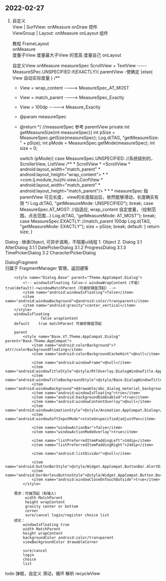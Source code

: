## 2022-02-27
1. 自定义  
    View | SurfView: onMeasure onDraw 控件  
    ViewGroup | Layout: onMeasure onLayout 组件  

    教程 FrameLayout  
        onMeasure  
            度量子View
                度量最大子View 的宽高
            度量自己
        onLayout


     自定义View onMeasure measureSpec
     ScrollView + TextView -----MeasureSPec.UNSPECIFIED
     if(EXACTLY){
        parentView -使确定
     }else{
        View 自动实际度量
     }
    /**
     * View = wrap_content ----> MeasureSpec_AT_MOST
     * View = match_parent ----> MeasureSpec_Exactly
     * View = 100dp -----> Measure_Exactly
     * @param measureSpec
     * @return
     */
    //measureSpec 参考 parentView
    private int getMeasureSize(int measureSpec){
        int pSize = MeasureSpec.getSize(measureSpec);
        Log.d(TAG, "getMeasureSize: " + pSize);
        int pMode = MeasureSpec.getMode(measureSpec);
        int size = 0;

        switch (pMode){
            case MeasureSpec.UNSPECIFIED:
                //系统级别的，ScrollerView, ListView
                /**
                 * ScrollView
                 *    <ScrollView
                 *         android:layout_width="match_parent"
                 *         android:layout_height="wrap_content">
                 *
                 *         <com.lj.module_huizhi.view.LConfView
                 *             android:layout_width="match_parent"
                 *             android:layout_height="match_parent"/>
                 *     </ScrollView>
                 *
                 *     measureSpec 指parentView 可见长度， view的长度超出后，依然能够滑动，长度确实有效
                 */
                Log.d(TAG, "getMeasureMode: UNSPECIFIED");
                break;
            case MeasureSpec.AT_MOST:
                //自适应, wrap_content 自定度量，（绘制范围，点击范围...)
                Log.d(TAG, "getMeasureMode: AT_MOST");
                break;
            case MeasureSpec.EXACTLY:
                //match_parent 100dp
                Log.d(TAG, "getMeasureMode: EXACTLY");
                size = pSize;
                break;
            default:
        }
        return size;
    }
    
    
Dialog : 继承Object, 可异步调用，不阻塞ui线程
            1. Object
            2. Dialog
            3.1 AlterDialog
                3.1.1 DatePickerDialog
                3.1.2 ProgressDialog
                3.1.3 TimePickerDialog
            3.2 CharacterPickerDialog
            
DialogFragment  
    归属于 FragmentManager 管理，返回键等
    
        <style name="Dialog.Base" parent="Theme.AppCompat.Dialog">
            <!-- windowIsFloating false-> windowWrapContent（不能） true(default)->windowMatchParent（可被软键盘顶起）-->
            <item name="android:windowIsFloating">false</item>
            <item name="android:windowBackground">@android:color/transparent</item>
            <item name="android:gravity">center_vertical</item>
        </style>
        windowIsFloating 
                    false wrapContent
        default    true matchParent 可被软键盘顶起
        
        parent
            <style name="Base.V7.Theme.AppCompat.Dialog" parent="Base.Theme.AppCompat">
                <item name="android:colorBackground">?attr/colorBackgroundFloating</item>
                <item name="android:colorBackgroundCacheHint">@null</item>
        
                <item name="android:windowFrame">@null</item>
                <item name="android:windowTitleStyle">@style/RtlOverlay.DialogWindowTitle.AppCompat</item>
                <item name="android:windowTitleBackgroundStyle">@style/Base.DialogWindowTitleBackground.AppCompat</item>
                <item name="android:windowBackground">@drawable/abc_dialog_material_background</item>
                <item name="android:windowIsFloating">true</item>
                <item name="android:backgroundDimEnabled">true</item>
                <item name="android:windowContentOverlay">@null</item>
                <item name="android:windowAnimationStyle">@style/Animation.AppCompat.Dialog</item>
                <item name="android:windowSoftInputMode">stateUnspecified|adjustPan</item>
        
                <item name="windowActionBar">false</item>
                <item name="windowActionModeOverlay">true</item>
        
                <item name="listPreferredItemPaddingLeft">24dip</item>
                <item name="listPreferredItemPaddingRight">24dip</item>
        
                <item name="android:listDivider">@null</item>
        
                <item name="android:buttonBarStyle">@style/Widget.AppCompat.ButtonBar.AlertDialog</item>
                <item name="android:borderlessButtonStyle">@style/Widget.AppCompat.Button.Borderless</item>
                <item name="android:windowCloseOnTouchOutside">true</item>
            </style>

        需求：可被顶起（有输入）
             width MatchParent
             height wrapContent
             gravity center or bottom
             corner
             sure/cancel login/register choice list 
        结论：
            windowIsFloating true
            width MatchParent
            height wrapContent
            backgroundColor android:color/transparent
            viewBackgroundColor drawableCorner
            
            sure/cancel
            login
            choice
            list
todo 弹框，自定义 滑动，循环 解析 recycleView